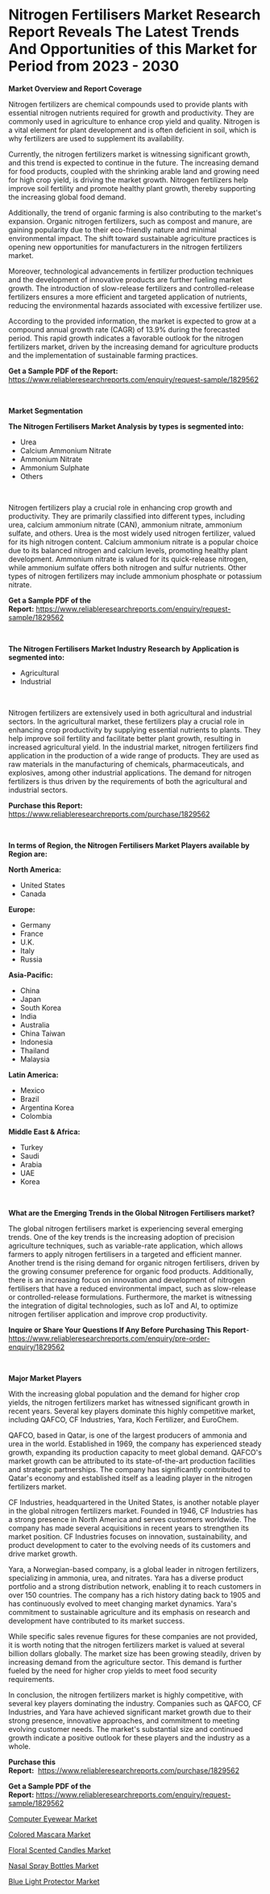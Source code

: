 <p><h1>Nitrogen Fertilisers Market Research Report Reveals The Latest Trends And Opportunities of this Market for Period from 2023 - 2030</h1></p><p><strong>Market Overview and Report Coverage</strong></p>
<p><p>Nitrogen fertilizers are chemical compounds used to provide plants with essential nitrogen nutrients required for growth and productivity. They are commonly used in agriculture to enhance crop yield and quality. Nitrogen is a vital element for plant development and is often deficient in soil, which is why fertilizers are used to supplement its availability.</p><p>Currently, the nitrogen fertilizers market is witnessing significant growth, and this trend is expected to continue in the future. The increasing demand for food products, coupled with the shrinking arable land and growing need for high crop yield, is driving the market growth. Nitrogen fertilizers help improve soil fertility and promote healthy plant growth, thereby supporting the increasing global food demand.</p><p>Additionally, the trend of organic farming is also contributing to the market's expansion. Organic nitrogen fertilizers, such as compost and manure, are gaining popularity due to their eco-friendly nature and minimal environmental impact. The shift toward sustainable agriculture practices is opening new opportunities for manufacturers in the nitrogen fertilizers market.</p><p>Moreover, technological advancements in fertilizer production techniques and the development of innovative products are further fueling market growth. The introduction of slow-release fertilizers and controlled-release fertilizers ensures a more efficient and targeted application of nutrients, reducing the environmental hazards associated with excessive fertilizer use.</p><p>According to the provided information, the market is expected to grow at a compound annual growth rate (CAGR) of 13.9% during the forecasted period. This rapid growth indicates a favorable outlook for the nitrogen fertilizers market, driven by the increasing demand for agriculture products and the implementation of sustainable farming practices.</p></p>
<p><strong>Get a Sample PDF of the Report:</strong> <a href="https://www.reliableresearchreports.com/enquiry/request-sample/1829562">https://www.reliableresearchreports.com/enquiry/request-sample/1829562</a></p>
<p>&nbsp;</p>
<p><strong>Market Segmentation</strong></p>
<p><strong>The Nitrogen Fertilisers Market Analysis by types is segmented into:</strong></p>
<p><ul><li>Urea</li><li>Calcium Ammonium Nitrate</li><li>Ammonium Nitrate</li><li>Ammonium Sulphate</li><li>Others</li></ul></p>
<p>&nbsp;</p>
<p><p>Nitrogen fertilizers play a crucial role in enhancing crop growth and productivity. They are primarily classified into different types, including urea, calcium ammonium nitrate (CAN), ammonium nitrate, ammonium sulfate, and others. Urea is the most widely used nitrogen fertilizer, valued for its high nitrogen content. Calcium ammonium nitrate is a popular choice due to its balanced nitrogen and calcium levels, promoting healthy plant development. Ammonium nitrate is valued for its quick-release nitrogen, while ammonium sulfate offers both nitrogen and sulfur nutrients. Other types of nitrogen fertilizers may include ammonium phosphate or potassium nitrate.</p></p>
<p><strong>Get a Sample PDF of the Report:</strong>&nbsp;<a href="https://www.reliableresearchreports.com/enquiry/request-sample/1829562">https://www.reliableresearchreports.com/enquiry/request-sample/1829562</a></p>
<p>&nbsp;</p>
<p><strong>The Nitrogen Fertilisers Market Industry Research by Application is segmented into:</strong></p>
<p><ul><li>Agricultural</li><li>Industrial</li></ul></p>
<p>&nbsp;</p>
<p><p>Nitrogen fertilizers are extensively used in both agricultural and industrial sectors. In the agricultural market, these fertilizers play a crucial role in enhancing crop productivity by supplying essential nutrients to plants. They help improve soil fertility and facilitate better plant growth, resulting in increased agricultural yield. In the industrial market, nitrogen fertilizers find application in the production of a wide range of products. They are used as raw materials in the manufacturing of chemicals, pharmaceuticals, and explosives, among other industrial applications. The demand for nitrogen fertilizers is thus driven by the requirements of both the agricultural and industrial sectors.</p></p>
<p><strong>Purchase this Report:</strong>&nbsp; <a href="https://www.reliableresearchreports.com/purchase/1829562">https://www.reliableresearchreports.com/purchase/1829562</a></p>
<p>&nbsp;</p>
<p><strong>In terms of Region, the Nitrogen Fertilisers Market Players available by Region are:</strong></p>
<p>
    <p> <strong> North America: </strong>
        <ul>
            <li>United States</li>
            <li>Canada</li>
        </ul>
        </p> 
    <p> <strong> Europe: </strong>
        <ul>
            <li>Germany</li>
            <li>France</li>
            <li>U.K.</li>
            <li>Italy</li>
            <li>Russia</li>
        </ul>
        </p> 
    <p> <strong> Asia-Pacific: </strong>
        <ul>
            <li>China</li>
            <li>Japan</li>
            <li>South Korea</li>
            <li>India</li>
            <li>Australia</li>
            <li>China Taiwan</li>
            <li>Indonesia</li>
            <li>Thailand</li>
            <li>Malaysia</li>
        </ul>
        </p> 
    <p> <strong> Latin America: </strong>
        <ul>
            <li>Mexico</li>
            <li>Brazil</li>
            <li>Argentina Korea</li>
            <li>Colombia</li>
        </ul>
        </p> 
    <p> <strong> Middle East & Africa: </strong>
        <ul>
            <li>Turkey</li>
            <li>Saudi</li>
            <li>Arabia</li>
            <li>UAE</li>
            <li>Korea</li>
        </ul>
    </p>
    </p>
<p>&nbsp;</p>
<p><strong>What are the Emerging Trends in the Global Nitrogen Fertilisers market?</strong></p>
<p><p>The global nitrogen fertilisers market is experiencing several emerging trends. One of the key trends is the increasing adoption of precision agriculture techniques, such as variable-rate application, which allows farmers to apply nitrogen fertilisers in a targeted and efficient manner. Another trend is the rising demand for organic nitrogen fertilisers, driven by the growing consumer preference for organic food products. Additionally, there is an increasing focus on innovation and development of nitrogen fertilisers that have a reduced environmental impact, such as slow-release or controlled-release formulations. Furthermore, the market is witnessing the integration of digital technologies, such as IoT and AI, to optimize nitrogen fertiliser application and improve crop productivity.</p></p>
<p><strong>Inquire or Share Your Questions If Any Before Purchasing This Report</strong>- <a href="https://www.reliableresearchreports.com/enquiry/pre-order-enquiry/1829562">https://www.reliableresearchreports.com/enquiry/pre-order-enquiry/1829562</a></p>
<p>&nbsp;</p>
<p><strong>Major Market Players</strong></p>
<p><p>With the increasing global population and the demand for higher crop yields, the nitrogen fertilizers market has witnessed significant growth in recent years. Several key players dominate this highly competitive market, including QAFCO, CF Industries, Yara, Koch Fertilizer, and EuroChem.</p><p>QAFCO, based in Qatar, is one of the largest producers of ammonia and urea in the world. Established in 1969, the company has experienced steady growth, expanding its production capacity to meet global demand. QAFCO's market growth can be attributed to its state-of-the-art production facilities and strategic partnerships. The company has significantly contributed to Qatar's economy and established itself as a leading player in the nitrogen fertilizers market.</p><p>CF Industries, headquartered in the United States, is another notable player in the global nitrogen fertilizers market. Founded in 1946, CF Industries has a strong presence in North America and serves customers worldwide. The company has made several acquisitions in recent years to strengthen its market position. CF Industries focuses on innovation, sustainability, and product development to cater to the evolving needs of its customers and drive market growth.</p><p>Yara, a Norwegian-based company, is a global leader in nitrogen fertilizers, specializing in ammonia, urea, and nitrates. Yara has a diverse product portfolio and a strong distribution network, enabling it to reach customers in over 150 countries. The company has a rich history dating back to 1905 and has continuously evolved to meet changing market dynamics. Yara's commitment to sustainable agriculture and its emphasis on research and development have contributed to its market success.</p><p>While specific sales revenue figures for these companies are not provided, it is worth noting that the nitrogen fertilizers market is valued at several billion dollars globally. The market size has been growing steadily, driven by increasing demand from the agriculture sector. This demand is further fueled by the need for higher crop yields to meet food security requirements.</p><p>In conclusion, the nitrogen fertilizers market is highly competitive, with several key players dominating the industry. Companies such as QAFCO, CF Industries, and Yara have achieved significant market growth due to their strong presence, innovative approaches, and commitment to meeting evolving customer needs. The market's substantial size and continued growth indicate a positive outlook for these players and the industry as a whole.</p></p>
<p><strong>Purchase this Report:</strong>&nbsp;&nbsp;<a href="https://www.reliableresearchreports.com/purchase/1829562">https://www.reliableresearchreports.com/purchase/1829562</a></p>
<p></p>
<p><strong>Get a Sample PDF of the Report:</strong>&nbsp;<a href="https://www.reliableresearchreports.com/enquiry/request-sample/1829562">https://www.reliableresearchreports.com/enquiry/request-sample/1829562</a></p>
<p><p><a href="https://medium.com/@taniawisozk2023/computer-eyewear-market-insights-into-market-cagr-market-trends-and-growth-strategies-36e0ba880e87">Computer Eyewear Market</a></p><p><a href="https://medium.com/@torreyjones2023/colored-mascara-market-size-reveals-the-best-marketing-channels-in-global-industry-3374e6247321">Colored Mascara Market</a></p><p><a href="https://medium.com/@efrainhaley/decoding-floral-scented-candles-market-metrics-market-share-trends-and-growth-patterns-d4f5efb1db3a">Floral Scented Candles Market</a></p><p><a href="https://medium.com/@cleogerhold/nasal-spray-bottles-market-analysis-its-cagr-market-segmentation-and-global-industry-overview-703e8393d2d4">Nasal Spray Bottles Market</a></p><p><a href="https://medium.com/@sigridrobel/blue-light-protector-market-insights-into-market-cagr-market-trends-and-growth-strategies-40177e2cfec1">Blue Light Protector Market</a></p></p>